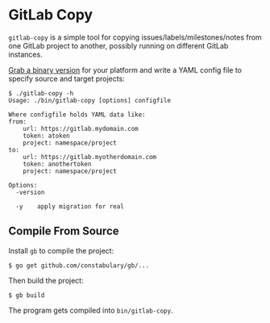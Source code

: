 
# GitLab Copy

`gitlab-copy` is a simple tool for copying issues/labels/milestones/notes from one GitLab project to another, possibly running on different GitLab instances.

[Grab a binary version](https://github.com/gotsunami/gitlab-copy/release/latest) for your platform and write a YAML config file to specify source and target projects:

```
$ ./gitlab-copy -h
Usage: ./bin/gitlab-copy [options] configfile

Where configfile holds YAML data like:
from:
    url: https://gitlab.mydomain.com
    token: atoken
    project: namespace/project
to:
    url: https://gitlab.myotherdomain.com
    token: anothertoken
    project: namespace/project

Options:
  -version
        
  -y    apply migration for real
```

## Compile From Source

Install `gb` to compile the project:
```
$ go get github.com/constabulary/gb/...
```

Then build the project:
```
$ gb build
```

The program gets compiled into `bin/gitlab-copy`.
